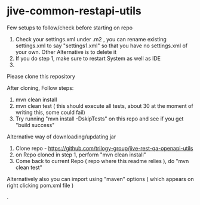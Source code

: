 # jive-common-restapi-utils

Few setups to follow/check before starting on repo
1. Check your settings.xml under .m2 , you can rename existing settings.xml to say "settings1.xml" so that you have no settings.xml of your own. Other Alternative is to delete it
2. If you do step 1, make sure to restart System as well as IDE
3. 


Please clone this repository

After cloning, Follow steps:

1. mvn clean install
2. mvn clean test ( this should execute all tests, about 30 at the moment of writing this, some could fail)
3. Try running "mvn install -DskipTests" on this repo and see if you get "build success"


Alternative way of downloading/updating jar

1. Clone repo - https://github.com/trilogy-group/jive-rest-qa-openapi-utils
2. on Repo cloned in step 1, perform "mvn clean install"
3. Come back to current Repo ( repo where this readme relies ), do "mvn clean test" 


Alternatively also you can import using "maven" options ( which appears on right clicking pom.xml file )

.
